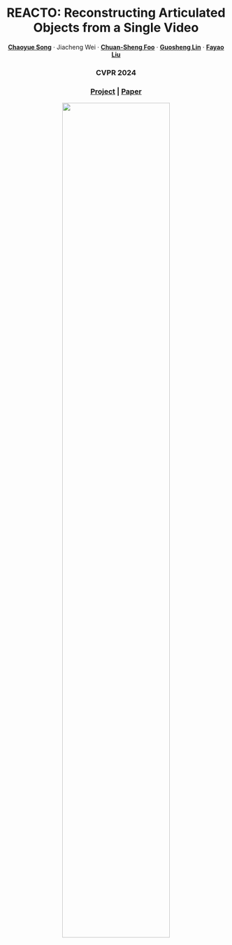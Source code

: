 <div align="center">

  <h1 align="center">REACTO: Reconstructing Articulated Objects from a Single Video</h1>
  <div>
    <a href="https://chaoyuesong.github.io"><strong>Chaoyue Song</strong></a>
    ·
    Jiacheng Wei
      ·
    <a href="http://ai.stanford.edu/~csfoo/"><strong>Chuan-Sheng Foo</strong></a>
      ·
    <a href="https://guosheng.github.io/"><strong>Guosheng Lin</strong></a>
          ·
    <a href="https://sites.google.com/site/fayaoliu/"><strong>Fayao Liu</strong></a>
  </div>
  
   ### CVPR 2024

   ### [Project](https://chaoyuesong.github.io/REACTO/) | [Paper](https://chaoyuesong.github.io/REACTO/REACTO.pdf)
<tr>
    <img src="https://github.com/ChaoyueSong/ChaoyueSong.github.io/blob/gh-pages/files/project/reacto/teaser.gif" width="70%"/>
</tr>
</div>
<br />
